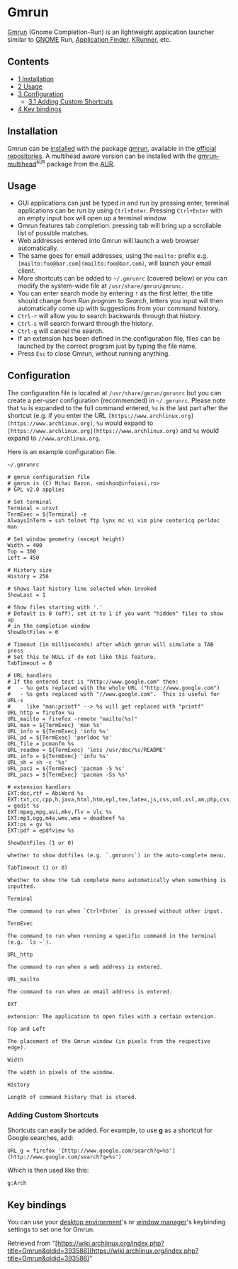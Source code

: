 # Gmrun

[Gmrun](http://sourceforge.net/projects/gmrun) (Gnome Completion-Run) is an lightweight application launcher similar to [GNOME](/index.php/GNOME "GNOME") Run, [Application Finder](http://docs.xfce.org/xfce/xfce4-appfinder/start), [KRunner](http://userbase.kde.org/Plasma/Krunner), etc.

## Contents

*   [1 Installation](#Installation)
*   [2 Usage](#Usage)
*   [3 Configuration](#Configuration)
    *   [3.1 Adding Custom Shortcuts](#Adding_Custom_Shortcuts)
*   [4 Key bindings](#Key_bindings)

## Installation

Gmrun can be [installed](/index.php/Pacman "Pacman") with the package [gmrun](https://www.archlinux.org/packages/?name=gmrun), available in the [official repositories](/index.php/Official_repositories "Official repositories"). A multihead aware version can be installed with the [gmrun-multihead](https://aur.archlinux.org/packages/gmrun-multihead/)<sup><small>AUR</small></sup> package from the [AUR](/index.php/AUR "AUR").

## Usage

*   GUI applications can just be typed in and run by pressing enter, terminal applications can be run by using `Ctrl+Enter`. Pressing `Ctrl+Enter` with an empty input box will open up a terminal window.
*   Gmrun features tab completion: pressing tab will bring up a scrollable list of possible matches.
*   Web addresses entered into Gmrun will launch a web browser automatically.
*   The same goes for email addresses, using the `mailto:` prefix e.g. `[mailto:foo@bar.com](mailto:foo@bar.com)`, will launch your email client.
*   More shortcuts can be added to `~/.gmrunrc` (covered below) or you can modify the system-wide file at `/usr/share/gmrun/gmrunc`.
*   You can enter search mode by entering `!` as the first letter, the title should change from _Run program_ to _Search_, letters you input will then automatically come up with suggestions from your command history.
*   `Ctrl-r` will allow you to search backwards through that history.
*   `Ctrl-s` will search forward through the history.
*   `Ctrl-g` will cancel the search.
*   If an extension has been defined in the configuration file, files can be launched by the correct program just by typing the file name.
*   Press `Esc` to close Gmrun, without running anything.

## Configuration

The configuration file is located at `/usr/share/gmrun/gmrunrc` but you can create a per-user configuration (recommended) in `~/.gmrunrc`. Please note that `%u` is expanded to the full command entered, `%s` is the last part after the shortcut (e.g. if you enter the URL `[https://www.archlinux.org](https://www.archlinux.org)`, `%u` would expand to `[https://www.archlinux.org](https://www.archlinux.org)` and `%s` would expand to `//www.archlinux.org`.

Here is an example configuration file.

 `~/.gmrunrc` 

```
# gmrun configuration file
# gmrun is (C) Mihai Bazon, <mishoo@infoiasi.ro>
# GPL v2.0 applies

# Set terminal
Terminal = urxvt
TermExec = ${Terminal} -e
AlwaysInTerm = ssh telnet ftp lynx mc vi vim pine centericq perldoc man

# Set window geometry (except height)
Width = 400
Top = 300
Left = 450

# History size
History = 256

# Shows last history line selected when invoked
ShowLast = 1

# Show files starting with '.'
# Default is 0 (off), set it to 1 if you want "hidden" files to show up
# in the completion window
ShowDotFiles = 0

# Timeout (in milliseconds) after which gmrun will simulate a TAB press
# Set this to NULL if do not like this feature.
TabTimeout = 0

# URL handlers
# If the entered text is "http://www.google.com" then:
#   - %u gets replaced with the whole URL ("http://www.google.com")
#   - %s gets replaced with "//www.google.com".  This is useful for URL-s
#     like "man:printf" --> %s will get replaced with "printf"
URL_http = firefox %u
URL_mailto = firefox -remote "mailto(%s)"
URL_man = ${TermExec} 'man %s'
URL_info = ${TermExec} 'info %s'
URL_pd = ${TermExec} 'perldoc %s'
URL_file = pcmanfm %s
URL_readme = ${TermExec} 'less /usr/doc/%s/README'
URL_info = ${TermExec} 'info %s'
URL_sh = sh -c '%s'
URL_paci = ${TermExec} 'pacman -S %s'
URL_pacs = ${TermExec} 'pacman -Ss %s'

# extension handlers
EXT:doc,rtf = AbiWord %s
EXT:txt,cc,cpp,h,java,html,htm,epl,tex,latex,js,css,xml,xsl,am,php,css,js,py,rb = gedit %s
EXT:mpeg,mpg,avi,mkv,flv = vlc %s
EXT:mp3,ogg,m4a,wmv,wma = deadbeef %s
EXT:ps = gv %s
EXT:pdf = epdfview %s

```

	ShowDotFiles (1 or 0)

	whether to show dotfiles (e.g. `.gmrunrc`) in the auto-complete menu.

	TabTimeout (1 or 0)

	Whether to show the tab complete menu automatically when something is inputted.

	Terminal

	The command to run when `Ctrl+Enter` is pressed without other input.

	TermExec

	The command to run when running a specific command in the terminal (e.g. `ls ~`).

	URL_http

	The command to run when a web address is entered.

	URL_mailto

	The command to run when an email address is entered.

	EXT

	extension: The application to open files with a certain extension.

	Top and Left

	The placement of the Gmrun window (in pixels from the respective edge).

	Width

	The width in pixels of the window.

	History

	Length of command history that is stored.

### Adding Custom Shortcuts

Shortcuts can easily be added. For example, to use **g** as a shortcut for Google searches, add:

```
URL_g = firefox '[http://www.google.com/search?q=%s'](http://www.google.com/search?q=%s')

```

Which is then used like this:

```
g:Arch

```

## Key bindings

You can use your [desktop environment](/index.php/Desktop_environment "Desktop environment")'s or [window manager](/index.php/Window_manager "Window manager")'s keybinding settings to set one for Gmrun.

Retrieved from "[https://wiki.archlinux.org/index.php?title=Gmrun&oldid=393586](https://wiki.archlinux.org/index.php?title=Gmrun&oldid=393586)"